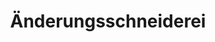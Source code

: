 ---
title: "Änderungsschneiderei"
url: /berlin/aenderungsschneiderei-hauptstrasse/
shop: Schneiderei
---